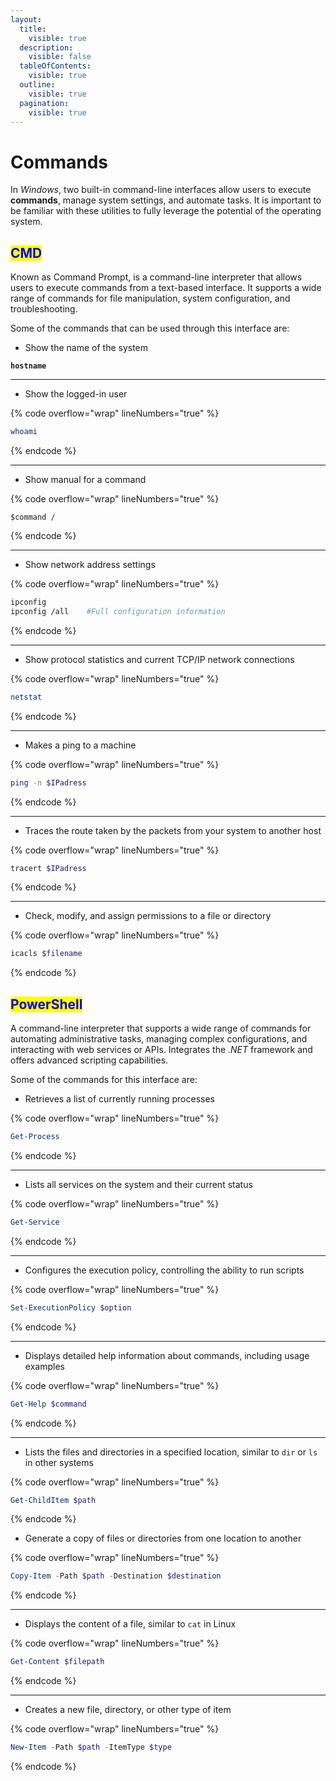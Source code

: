 ```yaml
---
layout:
  title:
    visible: true
  description:
    visible: false
  tableOfContents:
    visible: true
  outline:
    visible: true
  pagination:
    visible: true
---
```


# Commands

In _Windows_, two built-in command-line interfaces allow users to execute **commands**, manage system settings, and automate tasks. It is important to be familiar with these utilities to fully leverage the potential of the operating system.

## <mark style="color:blue;">CMD</mark>

Known as Command Prompt, is a command-line interpreter that allows users to execute commands from a text-based interface. It supports a wide range of commands for file manipulation, system configuration, and troubleshooting.&#x20;

Some of the commands that can be used through this interface are:

* Show the name of the system

<pre class="language-sh" data-overflow="wrap" data-line-numbers><code class="lang-sh"><strong>hostname
</strong></code></pre>

***

* Show the logged-in user

{% code overflow="wrap" lineNumbers="true" %}
```sh
whoami
```
{% endcode %}

***

* &#x20;Show manual for a command

{% code overflow="wrap" lineNumbers="true" %}
```shell
$command /
```
{% endcode %}

***

* Show network address settings

{% code overflow="wrap" lineNumbers="true" %}
```bash
ipconfig
ipconfig /all    #Full configuration information
```
{% endcode %}

***

* Show protocol statistics and current TCP/IP network connections

{% code overflow="wrap" lineNumbers="true" %}
```sh
netstat
```
{% endcode %}

***

* Makes a ping to a machine

{% code overflow="wrap" lineNumbers="true" %}
```sh
ping -n $IPadress
```
{% endcode %}

***

* Traces the route taken by the packets from your system to another host

{% code overflow="wrap" lineNumbers="true" %}
```bash
tracert $IPadress
```
{% endcode %}

***

* Check, modify, and assign permissions to a file or directory

{% code overflow="wrap" lineNumbers="true" %}
```bash
icacls $filename
```
{% endcode %}

## <mark style="color:blue;">PowerShell</mark>

A command-line interpreter that supports a wide range of commands for automating administrative tasks, managing complex configurations, and interacting with web services or APIs. Integrates the _.NET_ framework and offers advanced scripting capabilities.&#x20;

Some of the commands for this interface are:

* Retrieves a list of currently running processes

{% code overflow="wrap" lineNumbers="true" %}
```powershell
Get-Process
```
{% endcode %}

***

* Lists all services on the system and their current status

{% code overflow="wrap" lineNumbers="true" %}
```powershell
Get-Service
```
{% endcode %}

***

* Configures the execution policy, controlling the ability to run scripts

{% code overflow="wrap" lineNumbers="true" %}
```powershell
Set-ExecutionPolicy $option
```
{% endcode %}

***

* Displays detailed help information about commands, including usage examples

{% code overflow="wrap" lineNumbers="true" %}
```powershell
Get-Help $command
```
{% endcode %}

***

* Lists the files and directories in a specified location, similar to `dir` or `ls` in other systems

{% code overflow="wrap" lineNumbers="true" %}
```powershell
Get-ChildItem $path
```
{% endcode %}

* Generate a copy of files or directories from one location to another

{% code overflow="wrap" lineNumbers="true" %}
```powershell
Copy-Item -Path $path -Destination $destination
```
{% endcode %}

***

* Displays the content of a file, similar to `cat` in Linux

{% code overflow="wrap" lineNumbers="true" %}
```powershell
Get-Content $filepath
```
{% endcode %}

***

* Creates a new file, directory, or other type of item

{% code overflow="wrap" lineNumbers="true" %}
```powershell
New-Item -Path $path -ItemType $type
```
{% endcode %}
